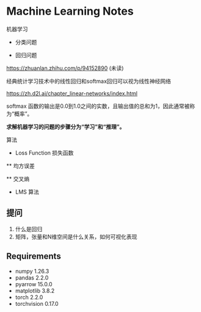 Machine Learning Notes
===

机器学习

* 分类问题

* 回归问题

https://zhuanlan.zhihu.com/p/94152890 (未读)

经典统计学习技术中的线性回归和softmax回归可以视为线性神经网络

https://zh.d2l.ai/chapter_linear-networks/index.html

softmax 函数的输出是0.0到1.0之间的实数，且输出值的总和为1，因此通常被称为“概率”。

**求解机器学习的问题的步骤分为“学习”和“推理”。**

算法

* Loss Function 损失函数

** 均方误差

** 交叉熵

* LMS 算法

## 提问

1. 什么是回归 
2. 矩阵，张量和N维空间是什么关系，如何可视化表现

## Requirements

* numpy 1.26.3
* pandas 2.2.0
* pyarrow 15.0.0
* matplotlib 3.8.2
* torch 2.2.0
* torchvision 0.17.0
